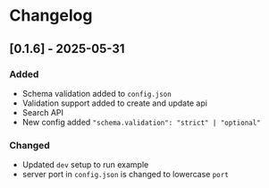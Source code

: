 # Changelog

## [0.1.6] - 2025-05-31
### Added
- Schema validation added to `config.json`
- Validation support added to create and update api
- Search API 
- New config added `"schema.validation": "strict" | "optional"`

### Changed
- Updated `dev` setup to run example
- server port in `config.json` is changed to lowercase `port`
